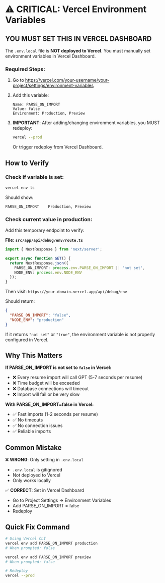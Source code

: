 # ⚠️ CRITICAL: Vercel Environment Variables

## YOU MUST SET THIS IN VERCEL DASHBOARD

The `.env.local` file is **NOT deployed to Vercel**. You must manually set environment variables in Vercel Dashboard.

### Required Steps:

1. Go to https://vercel.com/your-username/your-project/settings/environment-variables

2. Add this variable:
   ```
   Name: PARSE_ON_IMPORT
   Value: false
   Environment: Production, Preview
   ```

3. **IMPORTANT**: After adding/changing environment variables, you MUST redeploy:
   ```bash
   vercel --prod
   ```
   Or trigger redeploy from Vercel Dashboard.

## How to Verify

### Check if variable is set:
```bash
vercel env ls
```

Should show:
```
PARSE_ON_IMPORT    Production, Preview
```

### Check current value in production:

Add this temporary endpoint to verify:

**File: `src/app/api/debug/env/route.ts`**
```typescript
import { NextResponse } from 'next/server';

export async function GET() {
  return NextResponse.json({
    PARSE_ON_IMPORT: process.env.PARSE_ON_IMPORT || 'not set',
    NODE_ENV: process.env.NODE_ENV
  });
}
```

Then visit: `https://your-domain.vercel.app/api/debug/env`

Should return:
```json
{
  "PARSE_ON_IMPORT": "false",
  "NODE_ENV": "production"
}
```

If it returns `"not set"` or `"true"`, the environment variable is not properly configured in Vercel.

## Why This Matters

**If PARSE_ON_IMPORT is not set to `false` in Vercel:**
- ❌ Every resume import will call GPT (5-7 seconds per resume)
- ❌ Time budget will be exceeded
- ❌ Database connections will timeout
- ❌ Import will fail or be very slow

**With PARSE_ON_IMPORT=false in Vercel:**
- ✅ Fast imports (1-2 seconds per resume)
- ✅ No timeouts
- ✅ No connection issues
- ✅ Reliable imports

## Common Mistake

❌ **WRONG**: Only setting in `.env.local`
- `.env.local` is gitignored
- Not deployed to Vercel
- Only works locally

✅ **CORRECT**: Set in Vercel Dashboard
- Go to Project Settings → Environment Variables
- Add PARSE_ON_IMPORT = false
- Redeploy

## Quick Fix Command

```bash
# Using Vercel CLI
vercel env add PARSE_ON_IMPORT production
# When prompted: false

vercel env add PARSE_ON_IMPORT preview
# When prompted: false

# Redeploy
vercel --prod
```
